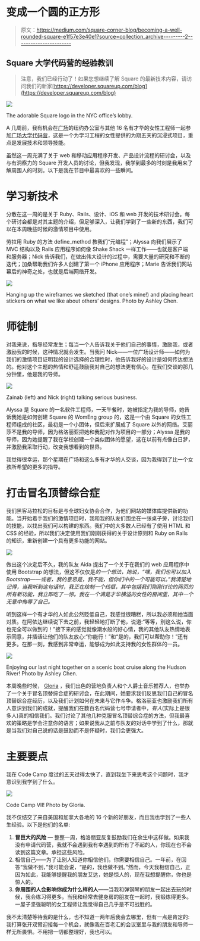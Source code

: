 # 变成一个圆的正方形

> 原文：<https://medium.com/square-corner-blog/becoming-a-well-rounded-square-e1f57e3e40e1?source=collection_archive---------2----------------------->

## Square 大学代码营的经验教训

> 注意，我们已经行动了！如果您想继续了解 Square 的最新技术内容，请访问我们的新家[https://developer.squareup.com/blog](https://developer.squareup.com/blog)

![](img/8c3f8c10a9d3a45c755e5a9e6988cb65.png)

The adorable Square logo in the NYC office’s lobby.

A 几周前，我有机会在[广场](https://squareup.com/)的纽约办公室与其他 16 名有才华的女性工程师一起参加[广场大学代码营](https://squareup.com/code-camp/college)，这是一个为学习工程的女性提供的为期五天的沉浸式项目，重点是发展技术和领导技能。

虽然这一周充满了关于 web 和移动应用程序开发、产品设计流程的研讨会，以及与有洞察力的 Square 开发人员的讨论，但我发现，我学到最多的时刻是我用来了解周围人的时刻。以下是我在节目中最喜欢的一些瞬间。

# 学习新技术

分散在这一周的是关于 Ruby、Rails、设计、iOS 和 web 开发的技术研讨会。每个研讨会都是对其主题的介绍，但足够深入，让我们学到了一些新的东西，我们可以在本周晚些时候的激情项目中使用。

劳拉用 Ruby 的方法 define_method 教我们“元编程”；Alyssa 向我们展示了 MVC 结构以及 Rails 应用程序如何像 Shake Shack 一样工作——也就是客户端和服务器；Nick 告诉我们，在做出伟大设计的过程中，需要大量的研究和不断的迭代；加桑帮助我们许多人创建了第一个 iPhone 应用程序；Marie 告诉我们网站幕后的神奇之处，也就是后端网络开发。

![](img/fdb47666718f090080f8caa0a86d0afe.png)

Hanging up the wireframes we sketched (that one’s mine!) and placing heart stickers on what we like about others’ designs. Photo by Ashley Chen.

# 师徒制

对我来说，指导经常发生；每当一个人告诉我关于他们自己的事情，激励我，或者激励我的时候，这种情况就会发生。当我问 Nick——一位广场设计师——如何为我们的激情项目证明我的设计选择的合理性时，他告诉我好的设计是如何传达想法的。他对这个主题的热情和舒适鼓励我对自己的想法更有信心。在我们交谈的那几分钟里，他是我的导师。

![](img/c78ea529ebed0b919b156165b05c3d2e.png)

Zainab (left) and Nick (right) talking serious business.

Alyssa 是 Square 的一名软件工程师，一天午餐时，她被指定为我的导师，她告诉我她是如何创建 Square 的 WomEng group 的，这是一个由 Square 的女性工程师组成的社区，最初是一个小团体，但后来扩展成了 Square 以外的网络。艾丽莎不是我的导师，因为格洛丽亚把她和我配对作为项目的一部分；Alyssa 是我的导师，因为她提醒了我在学校创建一个类似团体的愿望，这在以前有点像白日梦，并激励我采取行动，改变我想看到的世界。

我觉得很幸运，那个星期在广场和这么多有才华的人交谈，因为我得到了比一个女孩所希望的更多的指导。

# 打击冒名顶替综合症

我们黑客马拉松的目标是与全球妇女协会合作，为他们网站的媒体库提供新的功能。当开始着手我们的激情项目时，我和我的队友们围坐在一张桌子旁，讨论我们的技能，以找出我们可以构建的东西。我们中的大多数人已经有了使用 HTML 和 CSS 的经验，所以我们决定使用我们刚刚获得的关于设计原则和 Ruby on Rails 的知识，重新创建一个具有更多功能的网站。

![](img/61bba1aa3a37c9f920f1d5e03260f3a4.png)

做出这个决定后不久，我的队友 Aida 提出了一个关于在我们的 web 应用程序中使用 Bootstrap 的想法，但这不仅仅是*的一个想法，她说，“嘿，我们也可以加入 Bootstrap——或者，我的意思是，*我*不能，但你们中的一个可能可以。”我清楚地记得，当我听到这句话时，我正在绘制一个线框，其中包括我们刚刚讨论的网页的所有新功能，我立即吃了一惊。我在一个满是才华横溢的女性的房间里，其中一个无意中侮辱了自己。*

听到这样一个有才华的人如此公然贬低自己，我感觉很糟糕，所以我必须和她当面对质。在阿依达继续说下去之前，我轻轻地打断了他，说道:“等等，别这么说，你也完全可以做到的！”接下来的感觉就像潮水般的好心情，我的其他队友热情地表示同意，并插话让他们的队友放心:“你能行！”和“是的，我们可以帮助你！”还有更多。在那一刻，我感到非常幸运，能够成为如此支持我的女性群体的一员。

![](img/61fd763b401273b2d2aed729fa3f46f6.png)

Enjoying our last night together on a scenic boat cruise along the Hudson River! Photo by Ashley Chen.

本周晚些时候， [Gloria](https://twitter.com/gkimbwala) ，我们出色的营地负责人和个人爵士音乐推荐人，也举办了一个关于冒名顶替综合症的研讨会，在此期间，她要求我们反思我们自己的冒名顶替综合症经历，以及我们计划如何在未来与它作斗争。格洛丽亚也激励我们所有人意识到我们的成就，提醒我们在数百名代码营七号申请者中，*有人*(实际上是很多人)真的相信我们。我们讨论了其他几种克服冒名顶替综合症的方法，但我最喜欢的策略是学会注意你的语言；如果说我从之前与队友的对话中学到了什么，那就是当我们对自己说的话是鼓励而不是怀疑时，我们会更强大。

# 主要要点

我在 Code Camp 度过的五天过得太快了，直到我坐下来思考这个问题时，我才意识到我学到了什么。

![](img/7b9a9f50ec97fc8a925773e7ed412bb6.png)

Code Camp VII! Photo by Gloria.

我不仅结交了来自美国和加拿大各地的 16 个新的好朋友，而且我也学到了一些人生经验。以下是他们的名单:

1.  **冒巨大的风险** — 整整一周，格洛丽亚反复鼓励我们在余生中这样做。如果我没有申请代码营，我就不会遇到我有幸遇到的所有了不起的人，你现在也不会读到这篇文章。承担这些风险。
2.  相信自己——为了让别人知道你相信他们，你需要相信自己。一年前，在回答“我做不到，”我可能会说，“是的，我也做不到。”然而，今天我相信自己，正因为如此，我能够提醒我的朋友艾达，她是惊人的，现在我想提醒你，你也是惊人的。
3.  **你周围的人会影响你成为什么样的人**——当我和弹钢琴的朋友一起出去玩的时候，我会练习得更多。当我和经常去健身房的朋友在一起时，我锻炼得更多。一屋子坚强聪明的女工程师让我觉得自己几乎是不可战胜的。

我不太清楚等待我的是什么，也不知道一两年后我会去哪里，但有一点是肯定的:我打算张开双臂迎接每一个机会，就像我在百老汇的会议室里与我的朋友和导师一样无所畏惧。不用把一切都整理好，我也可以。